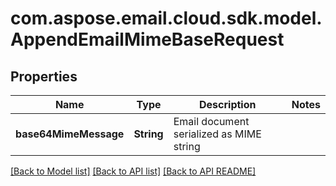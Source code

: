 
# com.aspose.email.cloud.sdk.model.AppendEmailMimeBaseRequest

## Properties
Name | Type | Description | Notes
------------ | ------------- | ------------- | -------------
**base64MimeMessage** | **String** | Email document serialized as MIME string              | 


[[Back to Model list]](README.md#documentation-for-models) [[Back to API list]](README.md#documentation-for-api-endpoints) [[Back to API README]](README.md)

